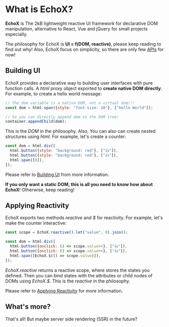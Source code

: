 # What is EchoX?

**EchoX** is The 2kB lightweight reactive UI framework for declarative DOM manipulation, alternative to React, Vue and jQuery for small projects especially.

The philosophy for EchoX is **UI = f(DOM, reactive)**, please keep reading to find out why! Also, EchoX focus on simplicity, so there are only few [APIs](/introduction/api-index) for now!

## Building UI

EchoX provides a declarative way to building user interfaces with pure function calls. A _html_ proxy object exported to **create native DOM directly**. For example, to create a hello world message:

```js
// The dom variable is a native DOM, not a virtual dom!!!
const dom = html.span({style: "font-size: 10"}, ["hello World"]);

// So you can directly append dom to the DOM tree!
container.appendChild(dom);
```

This is the _DOM_ in the philosophy. Also, You can also can create nested structures using _html_. For example, let's create a counter:

```js
const dom = html.div([
  html.button({style: "background: red"}, ["👍"]),
  html.button({style: "background: red"}, ["👍"]),
  html.span([0]),
]);
```

Please refer to [Building UI](/reference/building-ui) from more information.

**If you only want a static DOM, this is all you need to know how about EchoX**! Otherwise, keep reading!

## Applying Reactivity

EchoX exports two methods _reactive_ and _$_ for reactivity. For example, let's make the counter interactive:

```js
const scope = EchoX.reactive().let("value", 0).join();

const dom = html.div([
  html.button({onclick: () => scope.value++}, ["👍"]),
  html.button({onclick: () => scope.value++}, ["👍"]),
  html.span([EchoX.$(() => scope.value)]),
]);
```

_EchoX.reactive_ returns a reactive scope, where stores the states you defined. Then you can bind states with the attributes or child nodes of DOMs using _EchoX.$_. This is the _reactive_ in the philosophy.

Please refer to [Applying Reactivity](/reference/applying-reactivity) for more information.

## What's more?

That's all! But maybe server side rendering (SSR) in the future?
